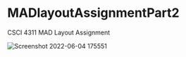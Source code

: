 # MADlayoutAssignmentPart2
CSCI 4311 MAD Layout Assignment

![Screenshot 2022-06-04 175551](https://user-images.githubusercontent.com/61687175/171995483-8ec7f539-3dbc-4698-a408-a4fb92e23ea5.png)
